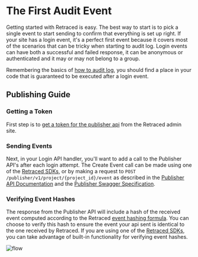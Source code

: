 # The First Audit Event

Getting started with Retraced is easy. The best way to start is to pick a single event to start sending to confirm that everything is set up right. If your site has a login event, it's a perfect first event because it covers most of the scenarios that can be tricky when starting to audit log. Login events can have both a successful and failed response, it can be anonymous or authenticated and it may or may not belong to a group.

Remembering the basics of [how to audit log](/docs/retraced/how-to-audit-log), you should find a place in your code that is guaranteed to be executed after a login event.

## Publishing Guide

### Getting a Token

First step is to [get a token for the publisher api](/docs/retraced/apis/publisher-api#publisher-api-tokens) from
the Retraced admin site.

### Sending Events

Next, in your Login API handler, you'll want to add a call to the Publisher API's after each login attempt. The Create Event call can be made using one of the [Retraced SDKs](/docs/retraced/sdks/available-sdks), or by making a request to `POST /publisher/v1/project/{project_id}/event` as described in the [Publisher API Documentation](/docs/retraced/apis/publisher-api) and the [Publisher Swagger Specification](https://raw.githubusercontent.com/retracedhq/retraced/release/swagger.json).

### Verifying Event Hashes

The response from the Publisher API will include a hash of the received event computed according to the Retraced [event hashing formula](/docs/retraced/architecture/hashing-formula). You can choose to verify this hash to ensure
the event your api sent is identical to the one received by Retraced. If you are using one of the [Retraced SDKs](/docs/retraced/sdks/available-sdks), you can take advantage of built-in functionality for verifying event hashes.

![flow](https://www.lucidchart.com/publicSegments/view/a68dd763-6aa0-4835-be1f-91f7728befc7/image.png)
